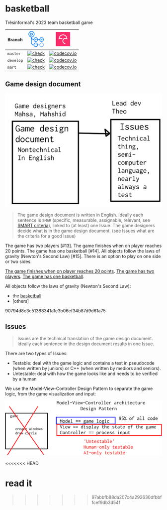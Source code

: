 # basketball

Trêsinformal's 2023 team basketball game 

Branch      |[![GitHub Actions logo](GitHubActions.png)](https://github.com/tresinformal/basketball/actions)|[![Codecov logo](Codecov.png)](https://www.codecov.io)
------------|-----------------------------------------------------------------------------------------------------|-------------------------------------------------------------------------------------------------------------------------------------------------------
`master`    |[![check](https://github.com/tresinformal/basketball/actions/workflows/check.yml/badge.svg?branch=main)](https://github.com/tresinformal/basketball/actions/workflows/check.yml)   |[![codecov.io](https://codecov.io/github/tresinformal/basketball/coverage.svg?branch=master)](https://codecov.io/github/tresinformal/basketball/branch/master)
`develop`   |[![check](https://github.com/tresinformal/basketball/actions/workflows/check.yml/badge.svg?branch=develop)](https://github.com/tresinformal/basketball/actions/workflows/check.yml)  |[![codecov.io](https://codecov.io/github/tresinformal/basketball/coverage.svg?branch=develop)](https://codecov.io/github/tresinformal/basketball/branch/develop)
`mart`   |[![check](https://github.com/tresinformal/basketball/actions/workflows/check.yml/badge.svg?branch=mart)](https://github.com/tresinformal/basketball/actions/workflows/check.yml)  |[![codecov.io](https://codecov.io/github/tresinformal/basketball/coverage.svg?branch=mart)](https://codecov.io/github/tresinformal/basketball/branch/develop)

## Game design document

![](design_document_and_issues.png)

> The game design document is written in English.
> Ideally each sentence is `SMAR` (specific, measurable, assignable, relevant,
> see [SMART criteria](https://en.wikipedia.org/wiki/SMART_criteria)),
> linked to (at least) one Issue.
> The game designers decide what is in the game design document.
> (see Issues what are the criteria for a good Issue)


The game has two players [#13].
The game finishes when on player reaches 20 points.
The game has one basketball [#14].
All objects follow the laws of gravity (Newton's Second Law) [#15].
 There is an option to play on one side or two sides.

[The game finishes when on player reaches 20 points](https://github.com/tresinformal/basketball/issues/23).
[The game has two players](https://github.com/tresinformal/basketball/issues/11).
[The game has one basketball](https://github.com/tresinformal/basketball/issues/14).

All objects follow the laws of gravity (Newton's Second Law):

 * the [basketball](https://github.com/tresinformal/basketball/issues/15)
 * [others]

 90794d8c3c51388341a1e3b06ef34b87d9d61a75
## Issues

> Issues are the technical translation of the game design document.
> Ideally each sentence in the design document results in one Issue.

There are two types of Issues:

 * Testable: deal with the game logic and 
   contains a test in pseudocode (when written by juniors) or 
   C++ (when written by mediors and seniors).
 * Untestable: deal with how the game looks like
   and needs to be verified by a human

We use the Model-View-Controller Design Pattern to separate the game logic,
from the game visualization and input:

![](mvc.png)

<<<<<<< HEAD


read it 
=======
>>>>>>> 97abbfb88da207c4a292630dfbbffcef9db3d54f
